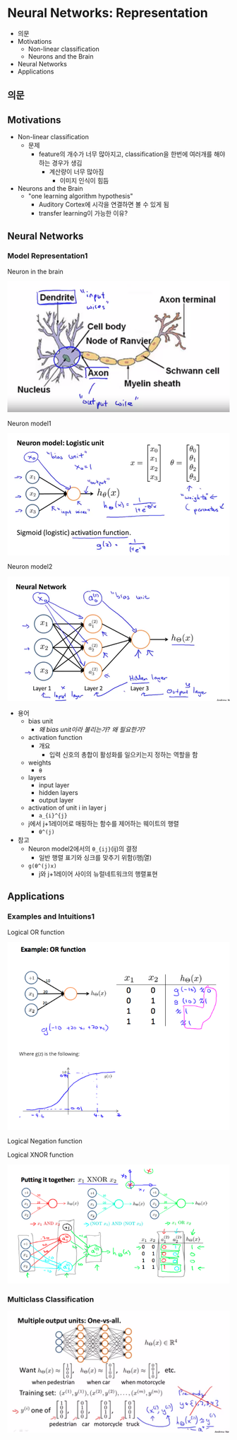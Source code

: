 # Neural Networks: Representation

- 의문
- Motivations
  - Non-linear classification
  - Neurons and the Brain
- Neural Networks
- Applications

## 의문

## Motivations

- Non-linear classification
  - 문제
    - feature의 개수가 너무 많아지고, classification을 한번에 여러개를 해야하는 경우가 생김
      - 계산량이 너무 많아짐
        - 이미지 인식이 힘듬
- Neurons and the Brain
  - "one learning algorithm hypothesis"
    - Auditory Cortex에 시각을 연결하면 볼 수 있게 됨
    - transfer learning이 가능한 이유?

## Neural Networks

### Model Representation1

Neuron in the brain

![](./images/week4/neuron1.png)

Neuron model1

![](./images/week4/neuron_model1.png)

Neuron model2

![](./images/week4/neuron_model2.png)

- 용어
  - bias unit
    - *왜 bias unit이라 불리는가? 왜 필요한가?*
  - activation function
    - 개요
      - 입력 신호의 총합이 활성화를 일으키는지 정하는 역할을 함
  - weights
    - `θ`
  - layers
    - input layer
    - hidden layers
    - output layer
  - activation of unit i in layer j
    - `a_{i}^{j}`
  - j에서 j+1레이어로 매핑하는 함수를 제어하는 웨이트의 행렬
    - `θ^(j)`
- 참고
  - Neuron model2에서의 `θ_{ij}`(ij)의 결정
    - 일반 행렬 표기와 싱크를 맞추기 위함(i행j열)
  - `g(θ^(j)x)`
    - j와 j+1레이어 사이의 뉴럴네트워크의 행렬표현

## Applications

### Examples and Intuitions1

Logical OR function

![](./images/week4/logical_or_function1.png)

Logical Negation function

Logical XNOR function

![](./images/week4/logical_xnor_function1.png)

### Multiclass Classification

![](./images/week4/multiclass_classification1.png)
